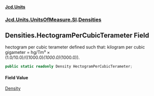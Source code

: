 #### [Jcd.Units](index.md 'index')
### [Jcd.Units.UnitsOfMeasure.SI](Jcd.Units.UnitsOfMeasure.SI.md 'Jcd.Units.UnitsOfMeasure.SI').[Densities](Densities.md 'Jcd.Units.UnitsOfMeasure.SI.Densities')

## Densities.HectogramPerCubicTerameter Field

hectogram per cubic terameter defined such that: kilogram per cubic gigameter = hg/Tm³ ×  
(1.0/10.0)/((1000.0)*(1000.0)*(1000.0)).

```csharp
public static readonly Density HectogramPerCubicTerameter;
```

#### Field Value
[Density](Density.md 'Jcd.Units.UnitTypes.Density')